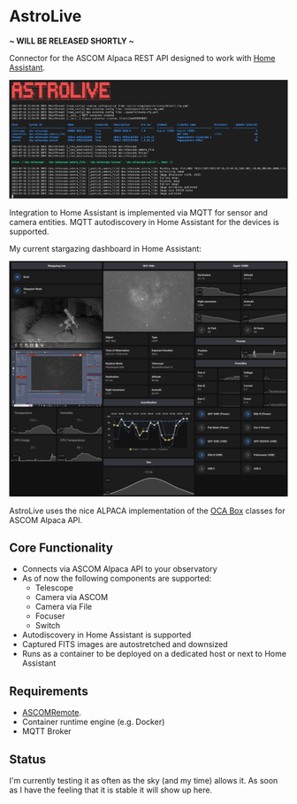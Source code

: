 # AstroLive

**~ WILL BE RELEASED SHORTLY ~**

Connector for the ASCOM Alpaca REST API designed to work with [Home Assistant](https://www.home-assistant.io/).

![alt text](images/console-log.png "Live")

Integration to Home Assistant is implemented via MQTT for sensor and camera entities. MQTT autodiscovery in Home Assistant for the devices is supported.

My current stargazing dashboard in Home Assistant:

![alt text](images/stargarzing-live.png "Live")

AstroLive uses the nice ALPACA implementation of the [OCA Box](https://github.com/araucaria-project/ocaboxapi.git) classes for ASCOM Alpaca API.

## Core Functionality

- Connects via ASCOM Alpaca API to your observatory
- As of now the following components are supported:
  - Telescope
  - Camera via ASCOM
  - Camera via File
  - Focuser
  - Switch
- Autodiscovery in Home Assistant is supported
- Captured FITS images are autostretched and downsized
- Runs as a container to be deployed on a dedicated host or next to Home Assistant

## Requirements

- [ASCOMRemote](https://github.com/ASCOMInitiative/ASCOMRemote/releases).
- Container runtime engine (e.g. Docker)
- MQTT Broker

## Status

I'm currently testing it as often as the sky (and my time) allows it. As soon as I have the feeling that it is stable it will show up here.
